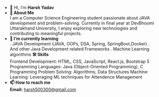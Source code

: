 - **👋** Hi, I’m **Harsh Yadav**
- **🚀 About Me** <br>
  I am a Computer Science Engineering student passionate about JAVA development and problem-solving. Currently in final year at DevBhoomi Uttarakhand University, I enjoy exploring new technologies and contributing to meaningful projects.
- **🌱 I’m currently learning** <br>
  . JAVA Development (JAVA, OOPs, DSA, Spring, SpringBoot,Docker)
  . And other Java Development related Frameworks
  . Machine Learning algorithms
**🛠 Skills** <br>
  Frontend Development: HTML, CSS, JavaScript, React.js, Bootstrap 5
  Programming Languages: Java (Object-Oriented Programming), C Programming
  Problem Solving: Algorithms, Data Structures
  Machine Learning: Leveraging ML techniques for Attendence Management
- **📫 How to reach me** <br>
  **Email:** harsh500300@gmail.com

<!---
Harsh500300/Harsh500300 is a ✨ special ✨ repository because its `README.md` (this file) appears on your GitHub profile.
You can click the Preview link to take a look at your changes.
--->

